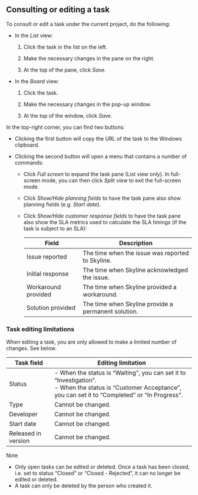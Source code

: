 ## Consulting or editing a task

To consult or edit a task under the current project, do the following:

- In the *List* view:

    1. Click the task in the list on the left.

    2. Make the necessary changes in the pane on the right.

    3. At the top of the pane, click *Save*.

- In the *Board* view:

    1. Click the task.

    2. Make the necessary changes in the pop-up window.

    3. At the top of the window, click *Save*.

In the top-right corner, you can find two buttons:

- Clicking the first button will copy the URL of the task to the Windows clipboard.

- Clicking the second button will open a menu that contains a number of commands:

    - Click *Full screen* to expand the task pane (List view only). In full-screen mode, you can then click *Split view* to exit the full-screen mode.

    - Click *Show/Hide planning fields* to have the task pane also show planning fields (e.g. *Start date*).

    - Click *Show/Hide customer response fields* to have the task pane also show the SLA metrics used to calculate the SLA timings (if the task is subject to an SLA):

        | Field             | Description                                         |
        |---------------------|-----------------------------------------------------|
        | Issue reported      | The time when the issue was reported to Skyline.    |
        | Initial response    | The time when Skyline acknowledged the issue.       |
        | Workaround provided | The time when Skyline provided a workaround.        |
        | Solution provided   | The time when Skyline provide a permanent solution. |

### Task editing limitations

When editing a task, you are only allowed to make a limited number of changes. See below.

| Task field          | Editing limitation                                                                                                                                                                                                                                                                                  |
|---------------------|-----------------------------------------------------------------------------------------------------------------------------------------------------------------------------------------------------------------------------------------------------------------------------------------------------|
| Status              | \-  When the status is “Waiting”, you can set it to “Investigation”.<br> -  When the status is “Customer Acceptance”, you can set it to “Completed” or “In Progress”. |
| Type                | Cannot be changed.                                                                                                                                                                                                                                                                                  |
| Developer           | Cannot be changed.                                                                                                                                                                                                                                                                                  |
| Start date          | Cannot be changed.                                                                                                                                                                                                                                                                                  |
| Released in version | Cannot be changed.                                                                                                                                                                                                                                                                                  |

> [!NOTE]
> -  Only open tasks can be edited or deleted. Once a task has been closed, i.e. set to status “Closed” or “Closed - Rejected”, it can no longer be edited or deleted.
> -  A task can only be deleted by the person who created it.
>
